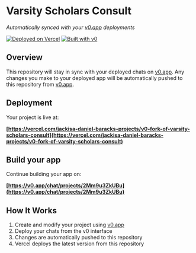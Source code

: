 # Varsity Scholars Consult

*Automatically synced with your [v0.app](https://v0.app) deployments*

[![Deployed on Vercel](https://img.shields.io/badge/Deployed%20on-Vercel-black?style=for-the-badge&logo=vercel)](https://vercel.com/jackisa-daniel-baracks-projects/v0-fork-of-varsity-scholars-consult)
[![Built with v0](https://img.shields.io/badge/Built%20with-v0.app-black?style=for-the-badge)](https://v0.app/chat/projects/2Mm9u3ZkUBu)

## Overview

This repository will stay in sync with your deployed chats on [v0.app](https://v0.app).
Any changes you make to your deployed app will be automatically pushed to this repository from [v0.app](https://v0.app).

## Deployment

Your project is live at:

**[https://vercel.com/jackisa-daniel-baracks-projects/v0-fork-of-varsity-scholars-consult](https://vercel.com/jackisa-daniel-baracks-projects/v0-fork-of-varsity-scholars-consult)**

## Build your app

Continue building your app on:

**[https://v0.app/chat/projects/2Mm9u3ZkUBu](https://v0.app/chat/projects/2Mm9u3ZkUBu)**

## How It Works

1. Create and modify your project using [v0.app](https://v0.app)
2. Deploy your chats from the v0 interface
3. Changes are automatically pushed to this repository
4. Vercel deploys the latest version from this repository
